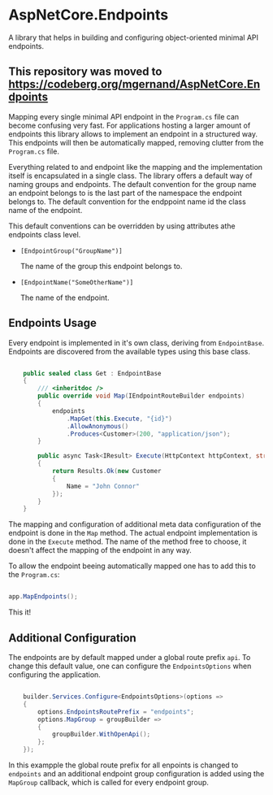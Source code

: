 # AspNetCore.Endpoints

A library that helps in building and configuring object-oriented minimal API endpoints.

## This repository was moved to https://codeberg.org/mgernand/AspNetCore.Endpoints

Mapping every single minimal API endpoint in the ```Program.cs``` file can become 
confusing very fast. For applications hosting a larger amount of endpoints this 
library allows to implement an endpoint in a structured way. This endpoints will
then be automatically mapped, removing clutter from the ```Program.cs``` file.

Everything related to and endpoint like the mapping and the implementation itself
is encapsulated in a single class. The library offers a default way of naming groups
and endpoints. The default convention for the group name an endpoint belongs to is
the last part of the namespace the endpoint belongs to. The default convention for
the endppoint name id the class name of the endpoint.

This default conventions can be overridden by using attributes athe endpoints class level.

- ```[EndpointGroup("GroupName")]```
    
    The name of the group this endpoint belongs to.

- ```[EndpointName("SomeOtherName")]```

    The name of the endpoint.

## Endpoints Usage

Every endpoint is implemented in it's own class, deriving from ```EndpointBase```. 
Endpoints are discovered from the available types using this base class.

```C#

	public sealed class Get : EndpointBase
	{
		/// <inheritdoc />
		public override void Map(IEndpointRouteBuilder endpoints)
		{
			endpoints
				.MapGet(this.Execute, "{id}")
				.AllowAnonymous()
				.Produces<Customer>(200, "application/json");
		}

		public async Task<IResult> Execute(HttpContext httpContext, string id)
		{
			return Results.Ok(new Customer
			{
				Name = "John Connor"
			});
		}
	}

```

The mapping and configuration of additional meta data configuration of the endpoint is done 
in the ```Map``` method. The actual endpoint implementation is done in the ```Execute``` method.
The name of the method free to choose, it doesn't affect the mapping of the endpoint in any way.

To allow the endpoint beeing automatically mapped one has to add this to the ```Program.cs```:

```C#

app.MapEndpoints();

```

This it!

## Additional Configuration

The endpoints are by default mapped under a global route prefix ```api```. To change this
default value, one can configure the ```EndpointsOptions``` when configuring the application.

```C#

	builder.Services.Configure<EndpointsOptions>(options =>
	{
		options.EndpointsRoutePrefix = "endpoints";
		options.MapGroup = groupBuilder =>
		{
			groupBuilder.WithOpenApi();
		};
	});

```

In this exampple the global route prefix for all enpoints is changed to ```endpoints``` and
an additional endpoint group configuration is added using the ```MapGroup``` callback,
which is called for every endpoint group.
